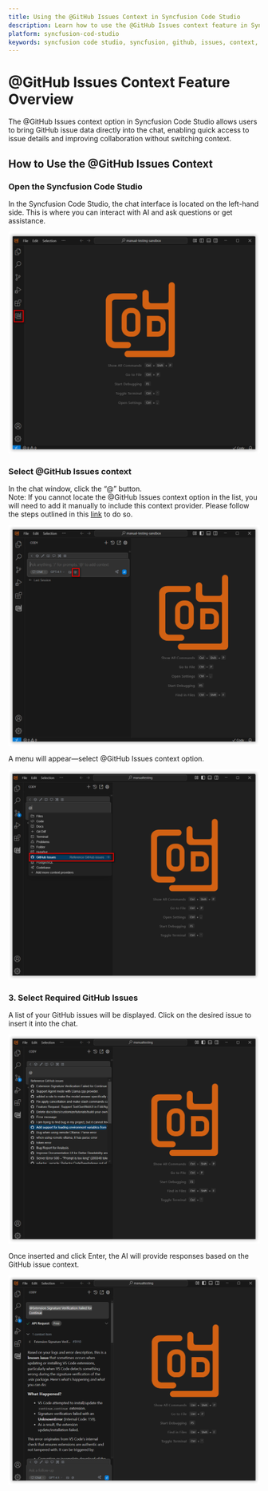 ```yaml
---
title: Using the @GitHub Issues Context in Syncfusion Code Studio
description: Learn how to use the @GitHub Issues context feature in Syncfusion Code Studio to integrate GitHub issue data directly into your AI interactions for enhanced collaboration.
platform: syncfusion-cod-studio
keywords: syncfusion code studio, syncfusion, github, issues, context, code-studio, developer-tools, AI, productivity
---
```

 
# @GitHub Issues Context Feature Overview
 
The @GitHub Issues context option in Syncfusion Code Studio allows users to bring GitHub issue data directly into the chat, enabling quick access to issue details and improving collaboration without switching context.
 
## How to Use the @GitHub Issues Context
 
### Open the Syncfusion Code Studio
 
In the Syncfusion Code Studio, the chat interface is located on the left-hand side. This is where you can interact with AI and ask questions or get assistance.

<img src="../../feature-images/open_chat.png" alt="openchat" />

 
### Select @GitHub Issues context
 
In the chat window, click the “@” button.  
Note: If you cannot locate the @GitHub Issues context option in the list, you will need to add it manually to include this context provider. Please follow the steps outlined in this [link](/syncfusion-cody/features/context-providers/add-more-contextproviders/How-to-configure-more-contextproviders.md) to do so.

<img src="../../feature-images/clickcontext.png" alt="click context" />
 
A menu will appear—select @GitHub Issues context option.

<img src="../../feature-images/issue_opencontext.png" alt="opencontext" />
 
### 3. Select Required GitHub Issues
 
A list of your GitHub issues will be displayed. Click on the desired issue to insert it into the chat.  
 
<img src="../../feature-images/issue_choose.png" alt="choose" />

Once inserted and click Enter, the AI will provide responses based on the GitHub issue context.

<img src="../../feature-images/issue_output.png" alt="output" />